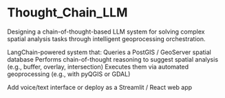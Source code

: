 # Thought_Chain_LLM

Designing a chain-of-thought-based LLM system for solving complex spatial analysis tasks through intelligent geoprocessing orchestration.

LangChain-powered system that:
  Queries a PostGIS / GeoServer spatial database
  Performs chain-of-thought reasoning to suggest spatial analysis (e.g., buffer, overlay, intersection)
  Executes them via automated geoprocessing (e.g., with pyQGIS or GDAL)

Add voice/text interface or deploy as a Streamlit / React web app